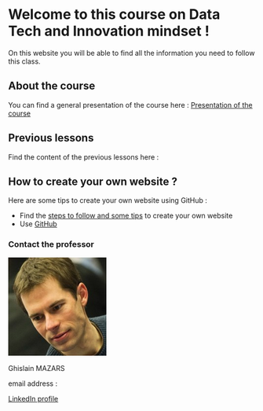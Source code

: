 # Welcome to this course on Data Tech and Innovation mindset !
On this website you will be able to find all the information you need to follow this class.

## About the course
You can find a general presentation of the course here :
[Presentation of the course](https://adelebnt.github.io/Presentation-of-the-course/)

## Previous lessons
Find the content of the previous lessons here :
[](url)

## How to create your own website ?
Here are some tips to create your own website using GitHub :
- Find the [steps to follow and some tips](https://adelebnt.github.io/Create-a-website-on-GitHub/) to create your own website
- Use [GitHub](https://github.com/)

### Contact the professor
<img src="Tech%20data...%20Ghislain%20Mazars.jpg">

Ghislain MAZARS

email address : 

[LinkedIn profile](https://fr.linkedin.com/in/ghislainmazars)
